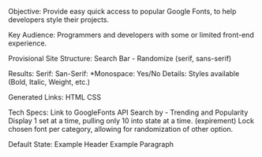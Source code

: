 Objective:
Provide easy quick access to popular Google Fonts, to help developers style their projects. 

Key Audience: Programmers and developers with some or limited front-end experience. 

Provisional Site Structure:
Search Bar - Randomize (serif, sans-serif)

Results:
  Serif:
  San-Serif:
  *Monospace: Yes/No
  Details:  Styles available (Bold, Italic, Weight, etc.)

  Generated Links:
    HTML
    CSS

Tech Specs:
  Link to GoogleFonts API
  Search by - Trending and Popularity
    Display 1 set at a time, pulling only 10 into state at a time. (expirement)
    Lock chosen font per category, allowing for randomization of other option. 
  
  Default State:
    Example Header
    Example Paragraph